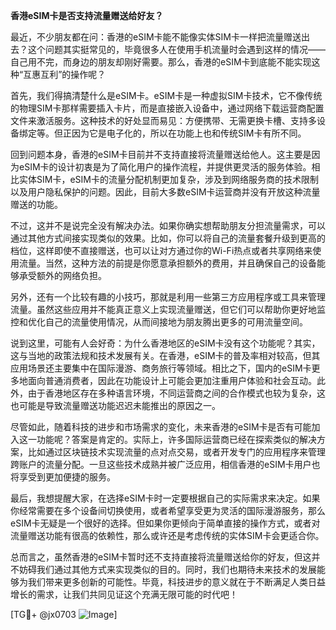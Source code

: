 **香港eSIM卡是否支持流量赠送给好友？**

最近，不少朋友都在问：香港的eSIM卡能不能像实体SIM卡一样把流量赠送出去？这个问题其实挺常见的，毕竟很多人在使用手机流量时会遇到这样的情况——自己用不完，而身边的朋友却刚好需要。那么，香港的eSIM卡到底能不能实现这种“互惠互利”的操作呢？

首先，我们得搞清楚什么是eSIM卡。eSIM卡是一种虚拟SIM卡技术，它不像传统的物理SIM卡那样需要插入卡片，而是直接嵌入设备中，通过网络下载运营商配置文件来激活服务。这种技术的好处显而易见：方便携带、无需更换卡槽、支持多设备绑定等。但正因为它是电子化的，所以在功能上也和传统SIM卡有所不同。

回到问题本身，香港的eSIM卡目前并不支持直接将流量赠送给他人。这主要是因为eSIM卡的设计初衷是为了简化用户的操作流程，并提供更灵活的服务体验。相比实体SIM卡，eSIM卡的流量分配机制更加复杂，涉及到网络服务商的技术限制以及用户隐私保护的问题。因此，目前大多数eSIM卡运营商并没有开放这种流量赠送的功能。

不过，这并不是说完全没有解决办法。如果你确实想帮助朋友分担流量需求，可以通过其他方式间接实现类似的效果。比如，你可以将自己的流量套餐升级到更高的档位，这样即使不直接赠送，也可以让对方通过你的Wi-Fi热点或者共享网络来使用流量。当然，这种方法的前提是你愿意承担额外的费用，并且确保自己的设备能够承受额外的网络负担。

另外，还有一个比较有趣的小技巧，那就是利用一些第三方应用程序或工具来管理流量。虽然这些应用并不能真正意义上实现流量赠送，但它们可以帮助你更好地监控和优化自己的流量使用情况，从而间接地为朋友腾出更多的可用流量空间。

说到这里，可能有人会好奇：为什么香港地区的eSIM卡没有这个功能呢？其实，这与当地的政策法规和技术发展有关。在香港，eSIM卡的普及率相对较高，但其应用场景还主要集中在国际漫游、商务旅行等领域。相比之下，国内的eSIM卡更多地面向普通消费者，因此在功能设计上可能会更加注重用户体验和社会互动。此外，由于香港地区存在多种语言环境，不同运营商之间的合作模式也较为复杂，这也可能是导致流量赠送功能迟迟未能推出的原因之一。

尽管如此，随着科技的进步和市场需求的变化，未来香港的eSIM卡是否有可能加入这一功能呢？答案是肯定的。实际上，许多国际运营商已经在探索类似的解决方案，比如通过区块链技术实现流量的点对点交易，或者开发专门的应用程序来管理跨账户的流量分配。一旦这些技术成熟并被广泛应用，相信香港的eSIM卡用户也将享受到更加便捷的服务。

最后，我想提醒大家，在选择eSIM卡时一定要根据自己的实际需求来决定。如果你经常需要在多个设备间切换使用，或者希望享受更为灵活的国际漫游服务，那么eSIM卡无疑是一个很好的选择。但如果你更倾向于简单直接的操作方式，或者对流量赠送功能有很高的依赖性，那么或许还是考虑传统的实体SIM卡会更适合你。

总而言之，虽然香港的eSIM卡暂时还不支持直接将流量赠送给你的好友，但这并不妨碍我们通过其他方式来实现类似的目的。同时，我们也期待未来技术的发展能够为我们带来更多创新的可能性。毕竟，科技进步的意义就在于不断满足人类日益增长的需求，让我们共同见证这个充满无限可能的时代吧！

[TG💪+ @jx0703 ![Image](https://github.com/user-attachments/assets/dbca1d08-cadb-493c-b0ec-ad6f7a83f270)]